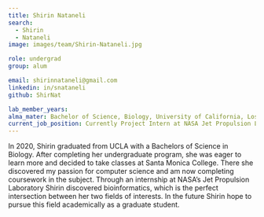 ```yaml
---
title: Shirin Nataneli
search:
  - Shirin
  - Nataneli
image: images/team/Shirin-Nataneli.jpg

role: undergrad
group: alum

email: shirinnataneli@gmail.com
linkedin: in/snataneli
github: ShirNat

lab_member_years: 
alma_mater: Bachelor of Science, Biology, University of California, Los Angeles
current_job_position: Currently Project Intern at NASA Jet Propulsion Laboratory 
---
```


In 2020, Shirin graduated from UCLA with a Bachelors of Science in Biology. After completing her undergraduate program, she was eager to learn more and decided to take classes at Santa Monica College. There she discovered my passion for computer science and am now completing coursework in the subject. Through an internship at NASA’s Jet Propulsion Laboratory Shirin discovered bioinformatics, which is the perfect intersection between her two fields of interests. In the future Shirin hope to pursue this field academically as a graduate student. 

